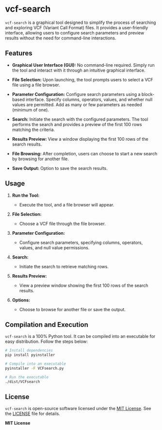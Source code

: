 # vcf-search

`vcf-search` is a graphical tool designed to simplify the process of searching and exploring VCF (Variant Call Format) files. It provides a user-friendly interface, allowing users to configure search parameters and preview results without the need for command-line interactions.

## Features

- **Graphical User Interface (GUI):** No command-line required. Simply run the tool and interact with it through an intuitive graphical interface.

- **File Selection:** Upon launching, the tool prompts users to select a VCF file using a file browser.

- **Parameter Configuration:** Configure search parameters using a block-based interface. Specify columns, operators, values, and whether null values are permitted. Add as many or few parameters as needed (minimum of one).

- **Search:** Initiate the search with the configured parameters. The tool performs the search and provides a preview of the first 100 rows matching the criteria.

- **Results Preview:** View a window displaying the first 100 rows of the search results.

- **File Browsing:** After completion, users can choose to start a new search by browsing for another file.

- **Save Output:** Option to save the search results.

## Usage

1. **Run the Tool:**
   - Execute the tool, and a file browser will appear.

2. **File Selection:**
   - Choose a VCF file through the file browser.

3. **Parameter Configuration:**
   - Configure search parameters, specifying columns, operators, values, and null value permissions.

4. **Search:**
   - Initiate the search to retrieve matching rows.

5. **Results Preview:**
   - View a preview window showing the first 100 rows of the search results.

6. **Options:**
   - Choose to browse for another file or save the output.

## Compilation and Execution

`vcf-search` is a 100% Python tool. It can be compiled into an executable for easy distribution. Follow the steps below:

```bash
# Install dependencies
pip install pyinstaller

# Compile into an executable
pyinstaller -F VCFsearch.py

# Run the executable
./dist/VCFsearch
```

## License

`vcf-search` is open-source software licensed under the [MIT License](LICENSE). See the [LICENSE](LICENSE) file for details.

**MIT License**

